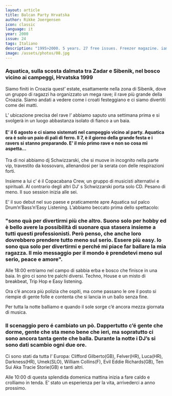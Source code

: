 ```yaml
---
layout: article
title: Balcan Party Hrvatska
author: Rikke Joergensen
icon: classic
language: it
year: 2000
issue: 24
tags: Italiano
description: "1995>2000. 5 years. 27 free issues. Freezer magazine. iamo finiti in Croazia quest’ estate, esattamente nella zona di Sibenik, dove un gruppo di ragazzi ha organizzato un mega rave; il rave più grande della Croazia. Siamo andati a vedere come i croati festeggiano e ci siamo divertiti come dei matti."
image: /assets/photos/08.jpg
---
```


### Aquatica, sulla scosta dalmata tra Zadar e Sibenik, nel bosco vicino ai campeggi, Hrvatska 1999

Siamo finiti in Croazia quest’ estate, esattamente nella zona di Sibenik, dove un gruppo di ragazzi ha organizzato un mega rave; il rave più grande della Croazia. Siamo andati a vedere come i croati festeggiano e ci siamo divertiti come dei matti.

L’ ubicazione precisa del rave l’ abbiamo saputo una settimana prima e si svolgerà in un luogo abbastanza isolato di fianco a un baia.

#### E’ il 6 agosto e ci siamo sistemati nel campeggio vicino al party. Aquatica ora è solo un paio di pali di ferro. Il 7, è il giorno della grande festa e i ravers si stanno preparando. E’ il mio primo rave e non so cosa mi aspetta...

Tra di noi abbiamo dj Schwizzarski, che si muove in incognito nella parte vip, travestito da kossovaro, allenandosi per la serata con delle respirazioni forti.

Insieme a lui c’ é il Copacabana Crew, un gruppo di musicisti alternativi e spirituali.
Al contrario degli altri DJ’ s Schwizzarski porta solo CD. Pesano di meno.
Il suo session inizia alle sei.

E’ il suo debut nel suo paese e praticamente apre Aquatica sul palco Drum’n’Bass’n’Easy Listening. L’abbiamo beccato prima dello spettacolo:

### "sono quà per divertirmi più che altro. Suono solo per hobby ed è bello avere la possibilità di suonare qua stasera insieme a tutti questi professionisti. Però penso, che anche loro dovrebbero prendere tutto meno sul serio. Essere più easy. Io sono qua solo per divertirmi e perché mi piace far ballare la mia ragazza. Il mio messaggio per il mondo è prendetevi meno sul serio, peace e amore".

Alle 18:00 entriamo nel campo di sabbia erba e bosco che finisce in una baia. In giro ci sono tre palchi diversi. Techno, House e un misto di breakbeat, Trip Hop e Easy listening.

Ora c’é ancora più polizia che ospiti, ma come passano le ore il posto si riempie di gente folle e contenta che si lancia in un ballo senza fine.

Per tutta la notte balliamo e quando il sole sorge c’é ancora mezza giornata di musica.

### Il scenaggio pero é cambiato un pò. Dappertutto c’é gente che dorme, gente che sta meno bene che ieri, ma sopratutto ci sono ancora tanta gente che balla. Durante la notte i DJ’s si sono dati scambio ogni due ore.

Ci sono stati da tutta l’ Europa: Clifford Gilberto(GB), Felver(HR), Luca(HR), Darkness(HR), Umek(SLO), William Collins(F), Evil Eddie Richards(GB), Ten Sui Aka Tracie Storie(GB) e tanti altri.

Alle 10:00 di questa splendida domenica mattina inizia a fare caldo e crolliamo in tenda. E’ stato un esperienza per la vita, arrivederci a anno prossimo.
